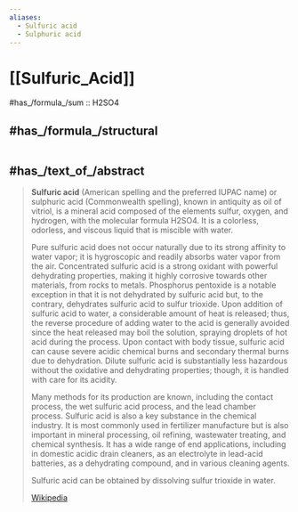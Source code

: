 ```yaml
---
aliases:
  - Sulfuric acid
  - Sulphuric acid
---
```


# [[Sulfuric_Acid]] 

#has_/formula_/sum :: H2SO4 
## #has_/formula_/structural  

```

```

## #has_/text_of_/abstract 

> **Sulfuric acid** (American spelling and the preferred IUPAC name) 
> or sulphuric acid (Commonwealth spelling), known in antiquity as oil of vitriol, 
> is a mineral acid composed of the elements sulfur, oxygen, and hydrogen, 
> with the molecular formula H2SO4. 
> It is a colorless, odorless, and viscous liquid that is miscible with water.
>
> Pure sulfuric acid does not occur naturally due to its strong affinity to water vapor; 
> it is hygroscopic and readily absorbs water vapor from the air. 
> Concentrated sulfuric acid is a strong oxidant with powerful dehydrating properties, making it highly corrosive towards other materials, from rocks to metals. Phosphorus pentoxide is a notable exception in that it is not dehydrated by sulfuric acid but, to the contrary, dehydrates sulfuric acid to sulfur trioxide. Upon addition of sulfuric acid to water, a considerable amount of heat is released; thus, the reverse procedure of adding water to the acid is generally avoided since the heat released may boil the solution, spraying droplets of hot acid during the process. Upon contact with body tissue, sulfuric acid can cause severe acidic chemical burns and secondary thermal burns due to dehydration. Dilute sulfuric acid is substantially less hazardous without the oxidative and dehydrating properties; though, it is handled with care for its acidity.
>
> Many methods for its production are known, including the contact process, the wet sulfuric acid process, and the lead chamber process. Sulfuric acid is also a key substance in the chemical industry. It is most commonly used in fertilizer manufacture but is also important in mineral processing, oil refining, wastewater treating, and chemical synthesis. It has a wide range of end applications, including in domestic acidic drain cleaners, as an electrolyte in lead-acid batteries, as a dehydrating compound, and in various cleaning agents.
>
> Sulfuric acid can be obtained by dissolving sulfur trioxide in water.
>
> [Wikipedia](https://en.wikipedia.org/wiki/Sulfuric%20acid) 

